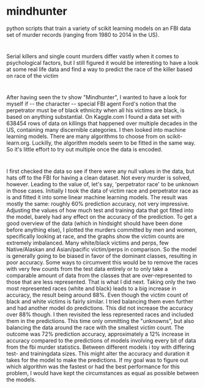 # mindhunter
python scripts that train a variety of scikit learning models on an FBI data set of murder records (ranging from 1980 to 2014 in the US). 

#

 Serial killers and single count murders differ vastly when it comes to psychological factors, but I still figured it would be interesting to have a look at some real life data and find a way to predict the race of the killer based on race of the victim
 
#

After having seen the tv show "Mindhunter", I wanted to have a look for myself if -- the character -- special FBI agent Ford's notion that the perpetrator must be of black ethnicity when all his victims are black, is based on anything substantial. On Kaggle.com I found a data set with 638454 rows of data on killings that happened over multiple decades in the US, containing many discernible categories. I then looked into machine learning models. There are many algorithms to choose from on scikit-learn.org. Luckilly, the algorithm models seem to be fitted in the same way. So it's little effort to try out multiple once the data is encoded.
 
 #
 
I first checked the data so see if there were any null values in the data, but hats off to the FBI for having a clean dataset. Not every murder is solved, however. Leading to the value of, let's say, 'perpetrator race' to be unknown in those cases. Initially I took the data of victim race and perpetrator race as is and fitted it into some linear machine learning models. The result was mostly the same: roughly 60% prediction accuracy, not very impressive. Adjusting the values of how much test and training data that got fitted into the model, barely had any effect on the accuracy of the prediction.
To get a good overview of the data (which in hindsight should have been done before anything else), I plotted the murders committed by men and women, specifically looking at race, and the graphs show the victim counts are extremely imbalanced. Many white/black victims and perps, few Native/Alaskan and Asian/pacific victim/perps in comparison. So the model is generally going to be biased in favor of the dominant classes, resulting in poor accuracy. Some ways to circumvent this would be to remove the races with very few counts from the test data entirely or to only take a comparable amount of data from the classes that are over-represented to those that are less represented. That is what I did next. 
Taking only the two most represented races (white and black) leads to a big increase in accuracy, the result being around 88%. Even though the victim count of black and white victims is fairly similar. I tried balancing them even further and had another model do predictions. This did not increase the accuracy over 88% though.
I then revisited the less represented races and included them in the predictions. This time only ommitting the "unknowns", but also balancing the data around the race with the smallest victim count. The outcome was 72% prediction accuracy, approximately a 12% increase in accuracy compared to the predictions of models involving every bit of data from the fbi murder statistics. 
Between different models i toy with differing test- and trainingdata sizes. This might alter the accuracy and duration it takes for the model to make the predictions. If my goal was to figure out which algorithm was the fastest or had the best performance for this problem, I would have kept the circumstances as equal as possible between the models. 
 
 #
 
 


